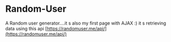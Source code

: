 # Random-User
A Random user generator....it s also my first page with AJAX :)
it s retrieving data using this api [https://randomuser.me/api/](https://randomuser.me/api/)
